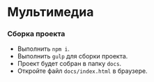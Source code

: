 # Мультимедиа

### Сборка проекта

- Выполнить `npm i`.
- Выполнить `gulp` для сборки проекта.
- Проект будет собран в папку `docs`. 
- Откройте файл `docs/index.html` в браузере.
